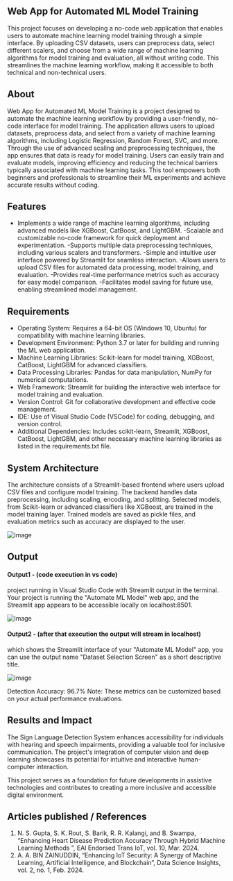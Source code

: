 ## Web App for Automated ML Model Training
This project focuses on developing a no-code web application that enables users to automate machine learning model training through a simple interface. By uploading CSV datasets, users can preprocess data, select different scalers, and choose from a wide range of machine learning algorithms for model training and evaluation, all without writing code. This streamlines the machine learning workflow, making it accessible to both technical and non-technical users.

## About
Web App for Automated ML Model Training is a project designed to automate the machine learning workflow by providing a user-friendly, no-code interface for model training. The application allows users to upload datasets, preprocess data, and select from a variety of machine learning algorithms, including Logistic Regression, Random Forest, SVC, and more. Through the use of advanced scaling and preprocessing techniques, the app ensures that data is ready for model training. Users can easily train and evaluate models, improving efficiency and reducing the technical barriers typically associated with machine learning tasks. This tool empowers both beginners and professionals to streamline their ML experiments and achieve accurate results without coding.
## Features
<!--List the features of the project as shown below-->
- Implements a wide range of machine learning algorithms, including advanced models like XGBoost, CatBoost, and LightGBM.
-Scalable and customizable no-code framework for quick deployment and experimentation.
-Supports multiple data preprocessing techniques, including various scalers and transformers.
-Simple and intuitive user interface powered by Streamlit for seamless interaction.
-Allows users to upload CSV files for automated data processing, model training, and evaluation.
-Provides real-time performance metrics such as accuracy for easy model comparison.
-Facilitates model saving for future use, enabling streamlined model management.

## Requirements
<!--List the requirements of the project as shown below-->
* Operating System: Requires a 64-bit OS (Windows 10, Ubuntu) for compatibility with machine learning libraries.
* Development Environment: Python 3.7 or later for building and running the ML web application.
* Machine Learning Libraries: Scikit-learn for model training, XGBoost, CatBoost, LightGBM for advanced classifiers.
* Data Processing Libraries: Pandas for data manipulation, NumPy for numerical computations.
* Web Framework: Streamlit for building the interactive web interface for model training and evaluation.
* Version Control: Git for collaborative development and effective code management.
* IDE: Use of Visual Studio Code (VSCode) for coding, debugging, and version control.
* Additional Dependencies: Includes scikit-learn, Streamlit, XGBoost, CatBoost, LightGBM, and other necessary machine learning libraries as listed in the requirements.txt file.

## System Architecture
<!--Embed the system architecture diagram as shown below-->

The architecture consists of a Streamlit-based frontend where users upload CSV files and configure model training. The backend handles data preprocessing, including scaling, encoding, and splitting. Selected models, from Scikit-learn or advanced classifiers like XGBoost, are trained in the model training layer. Trained models are saved as pickle files, and evaluation metrics such as accuracy are displayed to the user.

![image](https://github.com/user-attachments/assets/4e6afcee-75ad-49d4-a90c-4f8001c3f2f9)



## Output

<!--Embed the Output picture at respective places as shown below as shown below-->
#### Output1 - (code execution in vs code)
project running in Visual Studio Code with Streamlit output in the terminal. Your project is running the "Automate ML Model" web app, and the Streamlit app appears to be accessible locally on localhost:8501.

![image](https://github.com/user-attachments/assets/b5aa58c1-61b6-4eae-bf57-fead13d0ce1d)

#### Output2 - (after that execution the output will stream in localhost)
which shows the Streamlit interface of your "Automate ML Model" app, you can use the output name "Dataset Selection Screen" as a short descriptive title.

![image](https://github.com/user-attachments/assets/1afb4bfd-5841-4f47-9289-b6bdecbbbb92)



Detection Accuracy: 96.7%
Note: These metrics can be customized based on your actual performance evaluations.


## Results and Impact
<!--Give the results and impact as shown below-->
The Sign Language Detection System enhances accessibility for individuals with hearing and speech impairments, providing a valuable tool for inclusive communication. The project's integration of computer vision and deep learning showcases its potential for intuitive and interactive human-computer interaction.

This project serves as a foundation for future developments in assistive technologies and contributes to creating a more inclusive and accessible digital environment.

## Articles published / References
1. N. S. Gupta, S. K. Rout, S. Barik, R. R. Kalangi, and B. Swampa, “Enhancing Heart Disease Prediction Accuracy Through Hybrid Machine Learning Methods ”, EAI Endorsed Trans IoT, vol. 10, Mar. 2024.
2. A. A. BIN ZAINUDDIN, “Enhancing IoT Security: A Synergy of Machine Learning, Artificial Intelligence, and Blockchain”, Data Science Insights, vol. 2, no. 1, Feb. 2024.




